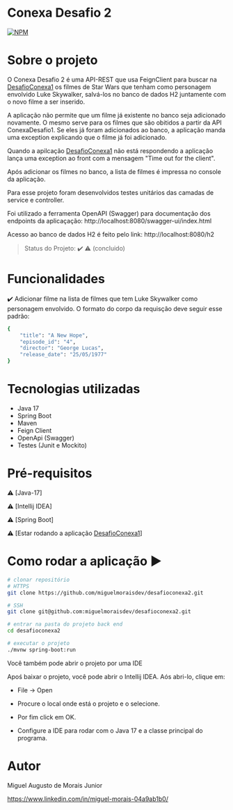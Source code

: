 # Conexa Desafio 2
[![NPM](https://img.shields.io/npm/l/react)](https://github.com/miguelmoraisdev/desafioconexa2/blob/master/LICENCE) 

# Sobre o projeto
O Conexa Desafio 2 é uma API-REST que usa FeignClient para buscar na [DesafioConexa1](https://github.com/miguelmoraisdev/desafioconexa1) os filmes de Star Wars que tenham como personagem envolvido Luke Skywalker, salvá-los no banco de dados H2 juntamente com o novo filme a ser inserido.

A aplicação não permite que um filme já existente no banco seja adicionado novamente. O mesmo serve para os filmes que são obitidos a partir da API ConexaDesafio1. Se eles já foram adicionados ao banco, a aplicação manda uma exception explicando que o filme já foi adicionado.

Quando a apilcação [DesafioConexa1](https://github.com/miguelmoraisdev/desafioconexa1) não está respondendo a aplicação lança uma exception ao front com a mensagem "Time out for the client".

Após adicionar os filmes no banco, a lista de filmes é impressa no console da aplicação.

Para esse projeto foram desenvolvidos testes unitários das camadas de service e controller.

Foi utilizado a ferramenta OpenAPI (Swagger) para documentação dos endpoints da aplicaçação:
http://localhost:8080/swagger-ui/index.html

Acesso ao banco de dados H2 é feito pelo link:
http://localhost:8080/h2

> Status do Projeto: :heavy_check_mark: :warning: (concluido)

# Funcionalidades

:heavy_check_mark: Adicionar filme na lista de filmes que tem Luke Skywalker como personagem envolvido. O formato do corpo da requisção deve seguir esse padrão:

```bash
{
    "title": "A New Hope",
    "episode_id": "4",
    "director": "George Lucas",
    "release_date": "25/05/1977"
}
```

# Tecnologias utilizadas
- Java 17
- Spring Boot
- Maven
- Feign Client
- OpenApi (Swagger)
- Testes (Junit e Mockito)

# Pré-requisitos

:warning: [Java-17]

:warning: [Intellij IDEA]

:warning: [Spring Boot]

:warning: [Estar rodando a aplicação [DesafioConexa1](https://github.com/miguelmoraisdev/desafioconexa1)]

# Como rodar a aplicação :arrow_forward:

```bash
# clonar repositório
# HTTPS
git clone https://github.com/miguelmoraisdev/desafioconexa2.git

# SSH
git clone git@github.com:miguelmoraisdev/desafioconexa2.git

# entrar na pasta do projeto back end
cd desafioconexa2

# executar o projeto
./mvnw spring-boot:run
```
Você também pode abrir o projeto por uma IDE

Apoś baixar o projeto, você pode abrir o Intellij IDEA. Aós abri-lo, clique em:
- File -> Open 

- Procure o local onde está o projeto e o selecione.

- Por fim click em OK.

- Configure a IDE para rodar com o Java 17 e a classe principal do programa. 

# Autor

Miguel Augusto de Morais Junior

https://www.linkedin.com/in/miguel-morais-04a9ab1b0/

